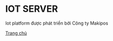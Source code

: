 # IOT SERVER

Iot platform được phát triển bởi Công ty Makipos

[Trang chủ](https://makipos.github.io/iot-server/)
